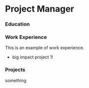 # Project Manager

### Education

### Work Experience
This is an example of work experience.
- big impact project 1!

### Projects
something
